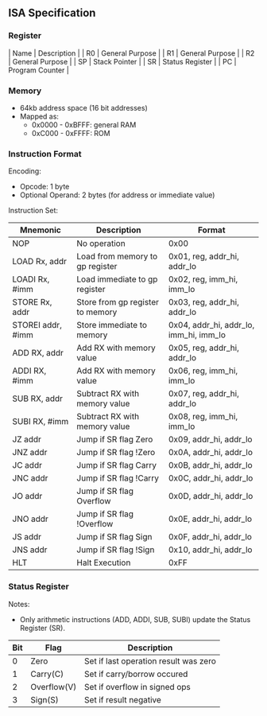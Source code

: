 ## ISA Specification

### Register

| Name | Description |
| R0 | General Purpose |
| R1 | General Purpose |
| R2 | General Purpose |
| SP | Stack Pointer |
| SR | Status Register |
| PC | Program Counter |

### Memory

- 64kb address space (16 bit addresses)
- Mapped as:
    - 0x0000 - 0xBFFF: general RAM
    - 0xC000 - 0xFFFF: ROM

### Instruction Format

Encoding:
- Opcode: 1 byte
- Optional Operand: 2 bytes (for address or immediate value)

Instruction Set:

| Mnemonic | Description | Format |
|---|---| --- |
| NOP | No operation | 0x00 |
| LOAD Rx, addr | Load from memory to gp register | 0x01, reg, addr_hi, addr_lo |
| LOADI Rx, #imm | Load immediate to gp register | 0x02, reg, imm_hi, imm_lo |
| STORE Rx, addr | Store from gp register to memory | 0x03, reg, addr_hi, addr_lo |
| STOREI addr, #imm | Store immediate to memory | 0x04, addr_hi, addr_lo, imm_hi, imm_lo |
| ADD RX, addr | Add RX with memory value | 0x05, reg, addr_hi, addr_lo |
| ADDI RX, #imm | Add RX with memory value | 0x06, reg, imm_hi, imm_lo |
| SUB RX, addr | Subtract RX with memory value | 0x07, reg, addr_hi, addr_lo |
| SUBI RX, #imm | Subtract RX with memory value | 0x08, reg, imm_hi, imm_lo |
| JZ addr | Jump if SR flag Zero | 0x09, addr_hi, addr_lo |
| JNZ addr | Jump if SR flag !Zero | 0x0A, addr_hi, addr_lo |
| JC addr | Jump if SR flag Carry | 0x0B, addr_hi, addr_lo |
| JNC addr | Jump if SR flag !Carry | 0x0C, addr_hi, addr_lo |
| JO addr | Jump if SR flag Overflow | 0x0D, addr_hi, addr_lo |
| JNO addr | Jump if SR flag !Overflow | 0x0E, addr_hi, addr_lo |
| JS addr | Jump if SR flag Sign | 0x0F, addr_hi, addr_lo |
| JNS addr | Jump if SR flag !Sign | 0x10, addr_hi, addr_lo |
| HLT | Halt Execution | 0xFF |

### Status Register

Notes:
- Only arithmetic instructions (ADD, ADDI, SUB, SUBI) update the Status Register (SR).

| Bit | Flag | Description |
| --- | --- | --- |
| 0 | Zero | Set if last operation result was zero |
| 1 | Carry(C) | Set if carry/borrow occured |
| 2 | Overflow(V) | Set if overflow in signed ops |
| 3 | Sign(S) | Set if result negative |

